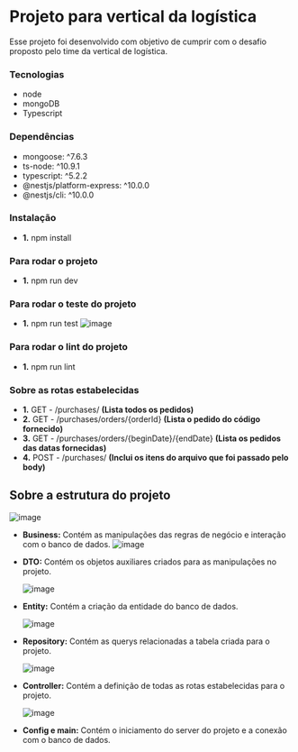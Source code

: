 # Projeto para vertical da logística
Esse projeto foi desenvolvido com objetivo de cumprir com o desafio proposto pelo time da vertical de logística.

### Tecnologias
- node
- mongoDB
- Typescript

### Dependências 
- mongoose: ^7.6.3
- ts-node: ^10.9.1
- typescript: ^5.2.2
- @nestjs/platform-express: ^10.0.0
- @nestjs/cli: ^10.0.0

### Instalação 
- **1.** npm install

### Para rodar o projeto
- **1.** npm run dev
  
### Para rodar o teste do projeto
- **1.** npm run test
![image](https://github.com/karolineguckert/luizalabs-vertical-logistica/assets/60297870/af987ac0-1028-4bff-9dff-2e5150b01e9e)


### Para rodar o lint do projeto
- **1.** npm run lint
  
### Sobre as rotas estabelecidas
- **1.** GET - /purchases/ **(Lista todos os pedidos)**
- **2.** GET - /purchases/orders/{orderId} **(Lista o pedido do código fornecido)**
- **3.** GET - /purchases/orders/{beginDate}/{endDate} **(Lista os pedidos das datas fornecidas)**
- **4.** POST - /purchases/ **(Inclui os itens do arquivo que foi passado pelo body)**


## Sobre a estrutura do projeto
![image](https://github.com/karolineguckert/luizalabs-vertical-logistica/assets/60297870/27b7bfa4-c02e-4e4f-acb4-4f8149102b2f)


- **Business:** Contém as manipulações das regras de negócio e interação com o banco de dados.
  ![image](https://github.com/karolineguckert/luizalabs-vertical-logistica/assets/60297870/57164d34-2755-4c18-a087-562dabab7d55)

  
- **DTO:** Contém os objetos auxiliares criados para as manipulações no projeto.

  ![image](https://github.com/karolineguckert/luizalabs-vertical-logistica/assets/60297870/c48109e1-1277-4eca-8e2b-457749404865)

  
- **Entity:** Contém a criação da entidade do banco de dados.

  ![image](https://github.com/karolineguckert/luizalabs-vertical-logistica/assets/60297870/82bbf6af-e3da-4259-8ce3-9b462e2eccb2)

- **Repository:** Contém as querys relacionadas a tabela criada para o projeto.
  
  ![image](https://github.com/karolineguckert/luizalabs-vertical-logistica/assets/60297870/470e929d-f784-475c-94b7-b32397f16ed5)


- **Controller:** Contém a definição de todas as rotas estabelecidas para o projeto.
  
  ![image](https://github.com/karolineguckert/luizalabs-vertical-logistica/assets/60297870/7c86ca04-a1c1-4914-bd07-01702609597c)


- **Config e main:** Contém o iniciamento do server do projeto e a conexão com o banco de dados.

